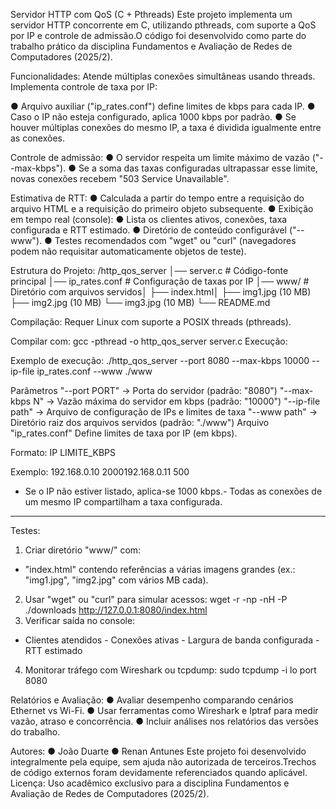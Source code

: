 Servidor HTTP com QoS (C + Pthreads)
Este projeto implementa um servidor HTTP concorrente em C, utilizando pthreads, com suporte a QoS por IP e controle de admissão.O código foi desenvolvido como parte do trabalho prático da disciplina Fundamentos e Avaliação de Redes de Computadores (2025/2).

Funcionalidades:
Atende múltiplas conexões simultâneas usando threads.
Implementa controle de taxa por IP:

● Arquivo auxiliar ("ip_rates.conf") define limites de kbps para cada IP.
● Caso o IP não esteja configurado, aplica 1000 kbps por padrão.
● Se houver múltiplas conexões do mesmo IP, a taxa é dividida igualmente entre as conexões.

Controle de admissão:
● O servidor respeita um limite máximo de vazão ("--max-kbps").
● Se a soma das taxas configuradas ultrapassar esse limite, novas conexões recebem "503 Service Unavailable".

Estimativa de RTT:
● Calculada a partir do tempo entre a requisição do arquivo HTML e a requisição do primeiro objeto subsequente.
● Exibição em tempo real (console):
● Lista os clientes ativos, conexões, taxa configurada e RTT estimado.
● Diretório de conteúdo configurável ("--www").
● Testes recomendados com "wget" ou "curl" (navegadores podem não requisitar automaticamente objetos de teste).

Estrutura do Projeto:
/http_qos_server
│── server.c # Código-fonte principal
│── ip_rates.conf # Configuração de taxas por IP
│── www/ # Diretório com arquivos servidos│
├── index.html│
├── img1.jpg (10 MB)
├── img2.jpg (10 MB)
└── img3.jpg (10 MB)
└── README.md 

Compilação:
Requer Linux com suporte a POSIX threads (pthreads).

Compilar com:
gcc -pthread -o http_qos_server server.c
Execução:

Exemplo de execução:
./http_qos_server --port 8080 --max-kbps 10000 --ip-file ip_rates.conf --www ./www

Parâmetros
"--port PORT" → Porta do servidor (padrão: "8080")
"--max-kbps N" → Vazão máxima do servidor em kbps (padrão: "10000")
"--ip-file path" → Arquivo de configuração de IPs e limites de taxa
"--www path" → Diretório raiz dos arquivos servidos (padrão: "./www")
Arquivo "ip_rates.conf"
Define limites de taxa por IP (em kbps).

Formato:
IP LIMITE_KBPS

Exemplo:
192.168.0.10 2000192.168.0.11 500
- Se o IP não estiver listado, aplica-se 1000 kbps.- Todas as conexões de um mesmo IP compartilham a taxa configurada.
---
Testes:
1. Criar diretório "www/" com:
- "index.html" contendo referências a várias imagens grandes (ex.: "img1.jpg", "img2.jpg" com vários MB cada).
2. Usar "wget" ou "curl" para simular acessos:
wget -r -np -nH -P ./downloads http://127.0.0.1:8080/index.html
3. Verificar saída no console:
- Clientes atendidos - Conexões ativas - Largura de banda configurada - RTT estimado
4. Monitorar tráfego com Wireshark ou tcpdump:
sudo tcpdump -i lo port 8080

Relatórios e Avaliação:
● Avaliar desempenho comparando cenários Ethernet vs Wi-Fi.
● Usar ferramentas como Wireshark e Iptraf para medir vazão, atraso e concorrência.
● Incluir análises nos relatórios das versões do trabalho.

Autores:
● João Duarte
● Renan Antunes
Este projeto foi desenvolvido integralmente pela equipe, sem ajuda não autorizada de terceiros.Trechos de código externos foram devidamente referenciados quando aplicável.
Licença:
Uso acadêmico exclusivo para a disciplina Fundamentos e Avaliação de Redes de Computadores (2025/2).

